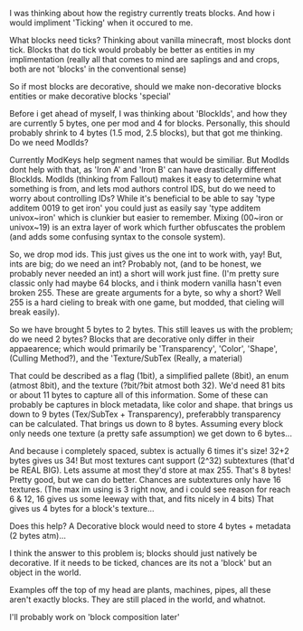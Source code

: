 I was thinking about how the registry currently treats blocks. And how i would impliment 'Ticking' when it occured to me.

What blocks need ticks? Thinking about vanilla minecraft, most blocks dont tick. Blocks that do tick would probably be better as entities in my implimentation (really all that comes to mind are saplings and and crops, both are not 'blocks' in the conventional sense)

So if most blocks are decorative, should we make non-decorative blocks entities or make decorative blocks 'special'

Before i get ahead of myself, I was thinking about 'BlockIds', and how they are currently 5 bytes, one per mod and 4 for blocks. Personally, this should probably shrink to 4 bytes (1.5 mod, 2.5 blocks), but that got me thinking. Do we need ModIds?

Currently ModKeys help segment names that would be similiar. But ModIds dont help with that, as 'Iron A' and 'Iron B' can have drastically different BlockIds. ModIds (thinking from Fallout) makes it easy to determine what something is from, and lets mod authors control IDS, but do we need to worry about controlling IDs? While it's beneficial to be able to say 'type additem 0019 to get iron' you could just as easily say 'type additem univox~iron' which is clunkier but easier to remember. Mixing (00~iron or univox~19) is an extra layer of work which further obfuscates the problem (and adds some confusing syntax to the console system). 

So, we drop mod ids. This just gives us the one int to work with, yay! But, ints are big; do we need an int? Probably not, (and to be honest, we probably never needed an int) a short will work just fine. (I'm pretty sure classic only had maybe 64 blocks, and i think modern vanilla hasn't even broken 255. These are greate arguments for a byte, so why a short? Well 255 is a hard cieling to break with one game, but modded, that cieling will break easily).

So we have brought 5 bytes to 2 bytes. This still leaves us with the problem; do we need 2 bytes? Blocks that are decorative only differ in their appaearence; which would primarily be 'Transparency', 'Color', 'Shape', (Culling Method?), and the 'Texture/SubTex (Really, a material)

That could be described as a flag (1bit), a simplified pallete (8bit), an enum (atmost 8bit), and the texture (?bit/?bit atmost both 32).
We'd need 81 bits or about 11 bytes to capture all of this information. Some of these can probably be captures in block metadata, like color and shape. that brings us down to 9 bytes (Tex/SubTex + Transparency), preferabbly transparency can be calculated.
That brings us down to 8 bytes. Assuming every block only needs one texture (a pretty safe assumption) we get down to 6 bytes...

And because i completely spaced, subtex is actually 6 times it's size! 32+2 bytes gives us 34!
But most textures cant support (2^32) subtextures (that'd be REAL BIG). Lets assume at most they'd store at max 255. That's 8 bytes! Pretty good, but we can do better. Chances are subtextures only have 16 textures. (The max im using is 3 right now, and i could see reason for reach 6 & 12, 16 gives us some leeway with that, and fits nicely in 4 bits) That gives us 4 bytes for a block's texture...


Does this help? A Decorative block would need to store 4 bytes + metadata (2 bytes atm)...


I think the answer to this problem is; blocks should just natively be decorative. If it needs to be ticked, chances are its not a 'block' but an object in the world.

Examples off the top of my head are plants, machines, pipes, all these aren't exactly blocks. They are still placed in the world, and whatnot.

I'll probably work on 'block composition later'